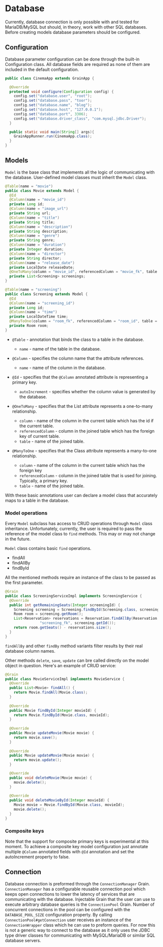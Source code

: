 # Database

Currently, database connection is only possible with and tested for
MariaDB/MySQL but should, in theory, work with other SQL databases. Before
creating models database parameters should be configured.

## Configuration

Database parameter configuration can be done through the built-in Configuration
class. All database fields are required as none of them are included in the
default configuration.

```java
public class CinemaApp extends GrainApp {

  @Override
  protected void configure(Configuration config) {
    config.set("database.user", "root");
    config.set("database.pass", "toor");
    config.set("database.name", "blog");
    config.set("database.host", "127.0.0.1");
    config.set("database.port", 3306);
    config.set("database.driver_class", "com.mysql.jdbc.Driver");
  }

  public static void main(String[] args){
    GrainAppRunner.run(CinemaApp.class);
  }
}
```

## Models

`Model` is the base class that implements all the logic of communicating with
the database. User-defined model classes must inherit the `Model` class.

```java
@Table(name = "movie")
public class Movie extends Model {
  @Id
  @Column(name = "movie_id")
  private Long id;
  @Column(name = "image_url")
  private String url;
  @Column(name = "title")
  private String title;
  @Column(name = "description")
  private String description;
  @Column(name = "genre")
  private String genre;
  @Column(name = "duration")
  private Integer duration;
  @Column(name = "director")
  private String director;
  @Column(name = "release_date")
  private LocalDate releaseDate;
  @OneToMany(column = "movie_id", referencedColumn = "movie_fk", table = "screening")
  private List<Screening> screenings;
}

@Table(name = "screening")
public class Screening extends Model {
  @Id
  @Column(name = "screening_id")
  private Long id;
  @Column(name = "time")
  private LocalDateTime time;
  @ManyToOne(column = "room_fk", referencedColumn = "room_id", table = "room")
  private Room room;
}
```

* `@Table` - annotation that binds the class to a table in the database.
  * `name` - name of the table in the database.

* `@Column` - specifies the column name that the attribute references.
  * `name` - name of the column in the database.

* `@Id` - specifies that the `@Column` annotated attribute is representing a
  primary key.
  * `autoIncrement` - specifies whether the column value is generated by the
    database.

* `@OneToMany` - specifies that the List attribute represents a one-to-many
  relationship.
  * `column` - name of the column in the current table which has the id if the
    current table.
  * `referencedColumn` - column in the joined table which has the foreign key of
    current table.
  * `table` - name of the joined table.

* `@ManyToOne` - specifies that the Class attribute represents a many-to-one
  relationship.
  * `column` - name of the column in the current table which has the foreign key
  * `referencedColumn` - column in the joined table that is used for joining.
    Typically, a primary key.
  * `table` - name of the joined table.

With these basic annotations user can declare a model class that accurately maps
to a table in the database.

### Model operations

Every `Model` subclass has access to CRUD operations through `Model` class
inheritance. Unfortunately, currently, the user is required to pass the
reference of the model class to `find` methods. This may or may not change in
the future.

`Model` class contains basic `find` operations.

* findAll
* findAllBy
* findById

All the mentioned methods require an instance of the class to be passed as the first parameter.

```java
@Grain
public class ScreeningServiceImpl implements ScreeningService {
  @Override
  public int getRemainingSeats(Integer screeningId) {
    Screening screening = Screening.findById(Screening.class, screeningId);
    Room room = screening.getRoom();
    List<Reservation> reservations = Reservation.findAllBy(Reservation.class,
                "screening_fk", screening.getId());
    return room.getSeats() - reservations.size();
  }
}
```

`findAllBy` and other `findBy` method variants filter results by their real
database column names.

Other methods `delete`, `save`, `update` can bre called directly on the model
object in question. Here's an example of CRUD service:

```java
@Grain
public class MovieServiceImpl implements MovieService {
  @Override
  public List<Movie> findAll() {
    return Movie.findAll(Movie.class);
  }
  
  @Override
  public Movie findById(Integer movieId) {
    return Movie.findById(Movie.class, movieId);
  }
  
  @Override
  public Movie updateMovie(Movie movie) {
    return movie.save();
  }
  
  @Override
  public Movie updateMovie(Movie movie) {
    return movie.update();
  }

  @Override
  public void deleteMovie(Movie movie) {
    movie.delete();
  }
  
  @Override
  public void deleteMovieById(Integer movieId) {
    Movie movie = Movie.findById(Movie.class, movieId);
    movie.delete();
  }
}
```
### Composite keys

Note that the support for composite primary keys is experimental at this moment.
To achieve a composite key model configuration just annotate multiple `@Column`
annotated fields with `@Id` annotation and set the autoIncrement property to
false.

## Connection

Database connection is preformed through the `ConnectionManager`
Grain. `ConnectionManager` has a configurable reusable connection pool which
keeps open connections to lower the latency of services that are communicating
with the database. Injectable Grain that the user can use to execute arbitrary
database queries is the `ConnectionPool` Grain. Number of concurrent connections
in the pool can be configured with the `DATABASE_POOL_SIZE`
configuration property. By calling `ConnectionPool#getConnection` user receives
an instance of the `ConnectionWrapper` class which he can use to preform
queries. For now this is not a generic way to connect to the database as it only
uses the JDBC type driver classes for communicating with MySQL/MariaDB or
similar SQL database servers.

